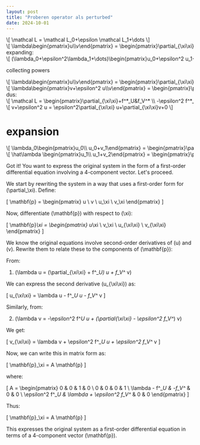 ```yaml
---
layout: post
title: "Proberen operator als perturbed"
date: 2024-10-01
---
```

<style>
.math-container {
    max-width: 100%; /* Set a maximum width to prevent it from expanding the page */
    overflow-x: auto; /* Enable horizontal scrolling */
    white-space: nowrap; /* Prevent the text from wrapping */
}
</style>
<div class="math-container">\[
\mathcal L = \mathcal L_0+\epsilon \mathcal L_1+\dots
\]</div>
<div class="math-container">\[
	\lambda\begin{pmatrix}u\\v\end{pmatrix} = \begin{pmatrix}\partial_{\xi\xi}+f^*_U&f_V^* \\ -\epsilon^2 f^*_U&\partial_{\xi\xi}-\epsilon^2 f_V^* \end{pmatrix} \begin{pmatrix}u\\v\end{pmatrix}
\]</div>
expanding:
<div class="math-container">\[
(\lambda_0+\epsilon^2\lambda_1+\dots)\begin{pmatrix}u_0+\epsilon^2 u_1+\dots\\ v_0+\epsilon^2 v_1+\epsilon^4 v_2+\dots\end{pmatrix} = \begin{pmatrix}\partial_{\xi\xi}+f^*_U&f_V^* \\ \epsilon^2 f^*_U&\partial_{\xi\xi}-\epsilon^2 f_V^* \end{pmatrix} \begin{pmatrix}u_0+\epsilon^2 u_1+\dots\\ v_0+\epsilon^2 v_1+\epsilon^4 v_2+\dots\end{pmatrix}
\]</div>

collecting powers

<div class="math-container">\[
\lambda\begin{pmatrix}u\\v\end{pmatrix} = \begin{pmatrix}\partial_{\xi\xi}+f^*_U&f_V^* \\ 0&\partial_{\xi\xi} \end{pmatrix} \begin{pmatrix}u\\v\end{pmatrix}
\]</div>


<div class="math-container">\[
\lambda\begin{pmatrix}v+\epsilon^2 u\\v\end{pmatrix} = \begin{pmatrix}\partial_{\xi\xi}+f^*_U&f_V^* \\ -\epsilon^2 f^*_U&\partial_{\xi\xi}-\epsilon^2 f_V^* \end{pmatrix} \begin{pmatrix}u\\v\end{pmatrix}
\]</div>
dus:

<div class="math-container">\[
\mathcal L = \begin{pmatrix}\partial_{\xi\xi}+f^*_U&f_V^* \\ -\epsilon^2 f^*_U&\partial_{\xi\xi}-\epsilon^2 f_V^* \end{pmatrix} 
\]</div>

<div class="math-container">\[
v+\epsilon^2 u = \epsilon^2\partial_{\xi\xi} u+\partial_{\xi\xi}v+0
\]</div>

# expansion
<div class="math-container">\[
\lambda_0\begin{pmatrix}u_0\\ u_0+v_1\end{pmatrix} = \begin{pmatrix}\partial_{\xi\xi}+f^*_U&0 \\ 0&\partial_{\xi\xi} \end{pmatrix} \begin{pmatrix}u_0\\u_0+ v_1\end{pmatrix}
\]</div>

<div class="math-container">\[
		\hat\lambda \begin{pmatrix}u_1\\ u_1+v_2\end{pmatrix} = \begin{pmatrix}\partial_{\xi\xi}+f^*_U-f_V^*&f_V^* \\ 0&\partial_{\xi\xi} \end{pmatrix} \begin{pmatrix}u_1\\u_1+ v_2\end{pmatrix}
\]</div>





Got it! You want to express the original system in the form of a first-order differential equation involving a 4-component vector. Let's proceed.

We start by rewriting the system in a way that uses a first-order form for \(\partial_\xi\). Define:

\[
\mathbf{p} = \begin{pmatrix} u \\ v \\ u_\xi \\ v_\xi \end{pmatrix}
\]

Now, differentiate \(\mathbf{p}\) with respect to \(\xi\):

\[
\mathbf{p}_\xi = \begin{pmatrix} u_\xi \\ v_\xi \\ u_{\xi\xi} \\ v_{\xi\xi} \end{pmatrix}
\]

We know the original equations involve second-order derivatives of \(u\) and \(v\). Rewrite them to relate these to the components of \(\mathbf{p}\):

From:

1. \(\lambda u = (\partial_{\xi\xi} + f^*_U) u + f_V^* v\)

We can express the second derivative \(u_{\xi\xi}\) as:

\[
u_{\xi\xi} = \lambda u - f^*_U u - f_V^* v
\]

Similarly, from:

2. \(\lambda v = -\epsilon^2 f^*_U u + (\partial_{\xi\xi} - \epsilon^2 f_V^*) v\)

We get:

\[
v_{\xi\xi} = \lambda v + \epsilon^2 f^*_U u + \epsilon^2 f_V^* v
\]

Now, we can write this in matrix form as:

\[
\mathbf{p}_\xi = A \mathbf{p}
\]

where:

\[
A = \begin{pmatrix}
0 & 0 & 1 & 0 \\
0 & 0 & 0 & 1 \\
\lambda - f^*_U & -f_V^* & 0 & 0 \\
\epsilon^2 f^*_U & \lambda + \epsilon^2 f_V^* & 0 & 0
\end{pmatrix}
\]

Thus:

\[
\mathbf{p}_\xi = A \mathbf{p}
\]

This expresses the original system as a first-order differential equation in terms of a 4-component vector \(\mathbf{p}\).